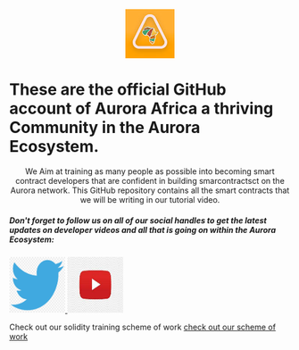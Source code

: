 <div style="display:flex; justify-content:center">
<img  src="./auroraAfric.jpg"></img>
</div>


<h1>These are the official GitHub  account of Aurora Africa a thriving Community in the Aurora Ecosystem.</h1>
<p style="text-align:center">We Aim at training as many people as possible into becoming smart contract developers that are confident in building smarcontractsct on the Aurora network. This GitHub repository contains all the smart contracts that we will be writing in our tutorial video.</p>

<h5>
Don't forget to follow us on all of our social handles  to get the latest updates on  developer videos and all that is going on within the Aurora Ecosystem:
</h5>
<div>

<a href="https://twitter.com/AURORAAFRICA1" >
<span>
 <img width="100px" height="100px" src="./twitter.png"></img>
</span>
</a>
<a href="https://www.youtube.com/@auroraafrica1" >
<span>
<img width="100px" height="100px" src="./youtubelogo.jpeg"></img>
</span>
</a>


</div>

<p>Check out our solidity training scheme of work  <a href="https://docs.google.com/document/d/1Qq5HPUeIrAM1SmNvHLz2o5YdYNEG2oWgVERfmRK4mcU/edit?usp=sharing">check out our scheme of work</a></p>



